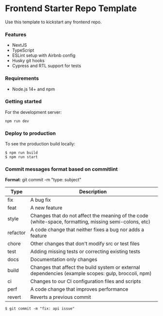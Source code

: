 # Frontend Starter Repo Template

Use this template to kickstart any frontend repo.

### Features

- NextJS
- TypeScript
- ESLint setup with Airbnb config
- Husky git hooks
- Cypress and RTL support for tests

### Requirements

- Node.js 14+ and npm

### Getting started

For the development server:

```shell
npm run dev
```

### Deploy to production

To see the production build locally:

```shell
$ npm run build
$ npm run start
```

### Commit messages format based on commitlint

**Format**: git commit -m "type: subject"

| Type      | Description |
| ----------- | ----------- |
| fix   | A bug fix        |
| feat   | A new feature        |
| style   | Changes that do not affect the meaning of the code (white-space, formatting, missing semi-colons, etc)        |
| refactor   | A code change that neither fixes a bug nor adds a feature        |
| chore   | Other changes that don't modify src or test files        |
| test   | Adding missing tests or correcting existing tests        |
| docs   | Documentation only changes        |
| build      | Changes that affect the build system or external dependencies (example scopes: gulp, broccoli, npm)       |
| ci   | Changes to our CI configuration files and scripts        |
| perf   | A code change that improves performance        |
| revert   | Reverts a previous commit        |

```shell
$ git commit -m "fix: api issue"
```
